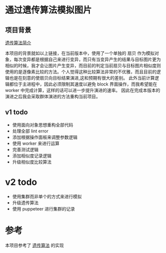 # 通过遗传算法模拟图片
## 项目背景
[遗传算法简介](http://songshuhui.net/archives/10462)

本项目的背景就如以上链接，在当前版本中，使用了一个单独的 扇贝 作为模拟对象，每次变异都是根据自己来进行变异，而只有当变异产生的结果与目标图片更为相似的时候，我才会让图片产生变异，而目前的判定当前扇贝与目标图片相似度则使用的是逐像素比较的方法。个人觉得这种比较算法非常的不优雅，而且目前的逻辑也是在刻意的使扇贝向目标结果演进,这和预期有很大的差别。
此外当前计算逻辑都位于主进程中，因此必须限制其速度以避免 block 界面操作，而我希望能在 worker 中完成计算，这样的话可以进一步提升演进的速率。
因此在完成本版本的演进之后我会采取群体演进的方法重构当前项目。


## v1 todo
- 使用面向对象思想重构全部代码
- 处理全部 lint error
- 添加根据操作面板来调整参数逻辑
- 使用 worker 来进行运算
- 完善测试逻辑
- 添加相似度记录逻辑
- 升级相似度比较算法


# v2 todo
- 使用集群而非单个的方式来进行模拟
- 升级遗传算法
- 使用 puppeteer 进行集群的记录

# 参考
本项目参考了 [遗传算法](https://github.com/pikeszfish/GA_engine) 的实现